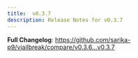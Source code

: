 ```yaml
---
title:  v0.3.7
description: Release Notes for v0.3.7
---
```


**Full Changelog**: https://github.com/sarika-p9/vjailbreak/compare/v0.3.6...v0.3.7
